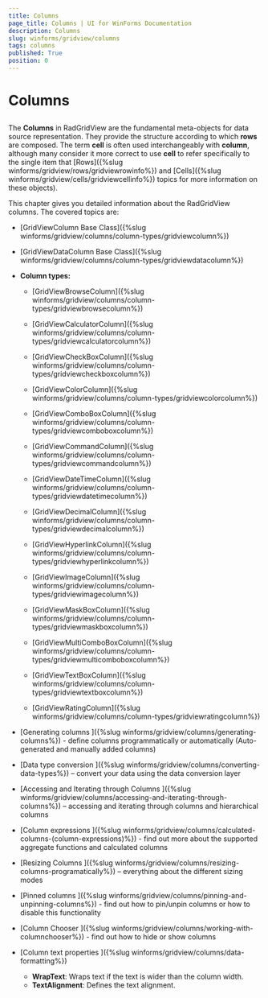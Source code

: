 ```yaml
---
title: Columns
page_title: Columns | UI for WinForms Documentation
description: Columns
slug: winforms/gridview/columns
tags: columns
published: True
position: 0
---
```


# Columns



## 

The __Columns__ in RadGridView are the fundamental meta-objects for data source representation. They provide the structure according to which __rows__ are composed. The term __cell__ is often used interchangeably with __column__, although many consider it more correct to use __cell__ to refer specifically to the single item that  [Rows]({%slug winforms/gridview/rows/gridviewrowinfo%}) and [Cells]({%slug winforms/gridview/cells/gridviewcellinfo%}) topics for more information on these objects).

This chapter gives you detailed information about the RadGridView columns. The covered topics are:

* [GridViewColumn Base Class]({%slug winforms/gridview/columns/column-types/gridviewcolumn%})

* [GridViewDataColumn Base Class]({%slug winforms/gridview/columns/column-types/gridviewdatacolumn%})

* __Column types:__

  * [GridViewBrowseColumn]({%slug winforms/gridview/columns/column-types/gridviewbrowsecolumn%})

  * [GridViewCalculatorColumn]({%slug winforms/gridview/columns/column-types/gridviewcalculatorcolumn%})

  * [GridViewCheckBoxColumn]({%slug winforms/gridview/columns/column-types/gridviewcheckboxcolumn%})

  * [GridViewColorColumn]({%slug winforms/gridview/columns/column-types/gridviewcolorcolumn%})

  * [GridViewComboBoxColumn]({%slug winforms/gridview/columns/column-types/gridviewcomboboxcolumn%})

  * [GridViewCommandColumn]({%slug winforms/gridview/columns/column-types/gridviewcommandcolumn%})

  * [GridViewDateTimeColumn]({%slug winforms/gridview/columns/column-types/gridviewdatetimecolumn%})
  
  * [GridViewDecimalColumn]({%slug winforms/gridview/columns/column-types/gridviewdecimalcolumn%})
  
  * [GridViewHyperlinkColumn]({%slug winforms/gridview/columns/column-types/gridviewhyperlinkcolumn%})
  
  * [GridViewImageColumn]({%slug winforms/gridview/columns/column-types/gridviewimagecolumn%})
  
  * [GridViewMaskBoxColumn]({%slug winforms/gridview/columns/column-types/gridviewmaskboxcolumn%})
  
  * [GridViewMultiComboBoxColumn]({%slug winforms/gridview/columns/column-types/gridviewmulticomboboxcolumn%})
  
  * [GridViewTextBoxColumn]({%slug winforms/gridview/columns/column-types/gridviewtextboxcolumn%})
  
  * [GridViewRatingColumn]({%slug winforms/gridview/columns/column-types/gridviewratingcolumn%})

* [Generating columns ]({%slug winforms/gridview/columns/generating-columns%}) - define columns programmatically or automatically (Auto-generated and manually added columns)
            

* [Data type conversion ]({%slug winforms/gridview/columns/converting-data-types%}) – convert your data using the data conversion layer
            

* [Accessing and Iterating through Columns ]({%slug winforms/gridview/columns/accessing-and-iterating-through-columns%}) – accessing and iterating through columns and hierarchical columns
            

* [Column expressions ]({%slug winforms/gridview/columns/calculated-columns-(column-expressions)%}) - find out more about the supported aggregate functions and calculated columns
            

* [Resizing Columns ]({%slug winforms/gridview/columns/resizing-columns-programatically%}) – everything about the different sizing modes
            

* [Pinned columns ]({%slug winforms/gridview/columns/pinning-and-unpinning-columns%}) - find out how to pin/unpin columns or how to disable this functionality
            

* [Column Chooser ]({%slug winforms/gridview/columns/working-with-columnchooser%}) - find out how to hide or show columns
            

* [Column text properties ]({%slug winforms/gridview/columns/data-formatting%})
  - __WrapText__: Wraps text if the text is wider than the column width.
  - __TextAlignment__: Defines the text alignment.
            

